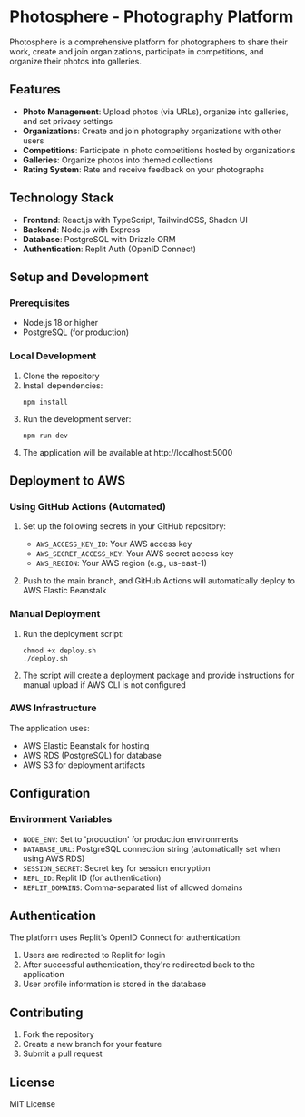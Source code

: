 # Photosphere - Photography Platform

Photosphere is a comprehensive platform for photographers to share their work, create and join organizations, participate in competitions, and organize their photos into galleries.

## Features

- **Photo Management**: Upload photos (via URLs), organize into galleries, and set privacy settings
- **Organizations**: Create and join photography organizations with other users
- **Competitions**: Participate in photo competitions hosted by organizations
- **Galleries**: Organize photos into themed collections
- **Rating System**: Rate and receive feedback on your photographs

## Technology Stack

- **Frontend**: React.js with TypeScript, TailwindCSS, Shadcn UI
- **Backend**: Node.js with Express
- **Database**: PostgreSQL with Drizzle ORM
- **Authentication**: Replit Auth (OpenID Connect)

## Setup and Development

### Prerequisites
- Node.js 18 or higher
- PostgreSQL (for production)

### Local Development
1. Clone the repository
2. Install dependencies:
   ```
   npm install
   ```
3. Run the development server:
   ```
   npm run dev
   ```
4. The application will be available at http://localhost:5000

## Deployment to AWS

### Using GitHub Actions (Automated)

1. Set up the following secrets in your GitHub repository:
   - `AWS_ACCESS_KEY_ID`: Your AWS access key
   - `AWS_SECRET_ACCESS_KEY`: Your AWS secret access key
   - `AWS_REGION`: Your AWS region (e.g., us-east-1)

2. Push to the main branch, and GitHub Actions will automatically deploy to AWS Elastic Beanstalk

### Manual Deployment

1. Run the deployment script:
   ```
   chmod +x deploy.sh
   ./deploy.sh
   ```

2. The script will create a deployment package and provide instructions for manual upload if AWS CLI is not configured

### AWS Infrastructure

The application uses:
- AWS Elastic Beanstalk for hosting
- AWS RDS (PostgreSQL) for database
- AWS S3 for deployment artifacts

## Configuration

### Environment Variables
- `NODE_ENV`: Set to 'production' for production environments
- `DATABASE_URL`: PostgreSQL connection string (automatically set when using AWS RDS)
- `SESSION_SECRET`: Secret key for session encryption
- `REPL_ID`: Replit ID (for authentication)
- `REPLIT_DOMAINS`: Comma-separated list of allowed domains

## Authentication

The platform uses Replit's OpenID Connect for authentication:
1. Users are redirected to Replit for login
2. After successful authentication, they're redirected back to the application
3. User profile information is stored in the database

## Contributing

1. Fork the repository
2. Create a new branch for your feature
3. Submit a pull request

## License

MIT License
